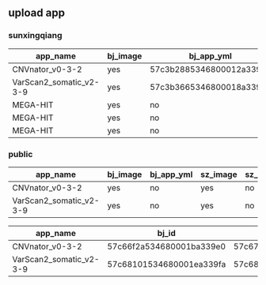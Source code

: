 
## upload app 

### sunxingqiang
|app_name|bj_image|bj_app_yml|sz_image|sz_app_yml|qd_image|qd_app_yml|
---|---|---|---|---|---|---|
|CNVnator_v0-3-2|yes|57c3b2885346800012a339c9|no|57c5494ff28bec002c282eb9|no|57c54dabc3febe002a5f4faf|
|VarScan2_somatic_v2-3-9|yes|57c3b3665346800018a339cc|no|57c54970f28bec002a282e93|no|57c54d95c3febe002c5f5022|
|MEGA-HIT|yes|no|no|no|no|no|
|MEGA-HIT|yes|no|no|no|no|no|
|MEGA-HIT|yes|no|no|no|no|no|
### public
|app_name|bj_image|bj_app_yml|sz_image|sz_app_yml|qd_image|qd_app_yml|
---|---|---|---|---|---|---|
|CNVnator_v0-3-2|yes|no|yes|no|yes|no|
|VarScan2_somatic_v2-3-9|yes|no|yes|no|yes|no|

|app_name|bj_id|sz_id|qd_id|
|---|---|---|---|
|CNVnator_v0-3-2|57c66f2a534680001ba339e0|57c67087f28bec002d282f80|57c670f7c3febe002a5f4fc1|
|VarScan2_somatic_v2-3-9|57c68101534680001ea339fa|57c68419f28bec0026282e9e|57c6733bc3febe00295f4f9f|
